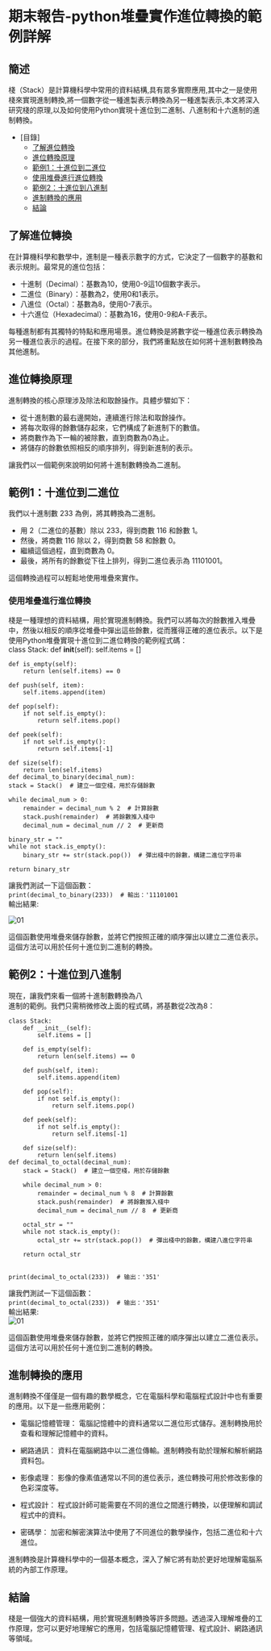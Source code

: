 # 期末報告-python堆疊實作進位轉換的範例詳解
## 簡述 
棧（Stack）是計算機科學中常用的資料結構,具有眾多實際應用,其中之一是使用棧來實現進制轉換,將一個數字從一種進製表示轉換為另一種進製表示,本文將深入研究棧的原理,以及如何使用Python實現十進位到二進制、八進制和十六進制的進制轉換。
- [目錄]
   - [了解進位轉換](#了解進位轉換)
   - [進位轉換原理](#進位轉換原理)
   - [範例1：十進位到二進位](#範例1十進位到二進位)
   - [使用堆疊進行進位轉換](#使用堆疊進行進位轉換)
   - [範例2：十進位到八進制](#範例2十進位到八進制)
   - [進制轉換的應用](#進制轉換的應用)
   - [結論](#結論)
## 了解進位轉換
在計算機科學和數學中，進制是一種表示數字的方式，它決定了一個數字的基數和表示規則。最常見的進位包括：  
* 十進制（Decimal）：基數為10，使用0-9這10個數字表示。  
* 二進位（Binary）：基數為2，使用0和1表示。  
* 八進位（Octal）：基數為8，使用0-7表示。  
* 十六進位（Hexadecimal）：基數為16，使用0-9和A-F表示。
 
每種進制都有其獨特的特點和應用場景。進位轉換是將數字從一種進位表示轉換為另一種進位表示的過程。在接下來的部分，我們將重點放在如何將十進制數轉換為其他進制。
## 進位轉換原理
進制轉換的核心原理涉及除法和取餘操作。具體步驟如下：  

* 從十進制數的最右邊開始，連續進行除法和取餘操作。
* 將每次取得的餘數儲存起來，它們構成了新進制下的數值。
* 將商數作為下一輪的被除數，直到商數為0為止。
* 將儲存的餘數依照相反的順序排列，得到新進制的表示。  

讓我們以一個範例來說明如何將十進制數轉換為二進制。
## 範例1：十進位到二進位
我們以十進制數 233 為例，將其轉換為二進制。  

* 用 2（二進位的基數）除以 233，得到商數 116 和餘數 1。
* 然後，將商數 116 除以 2，得到商數 58 和餘數 0。
* 繼續這個過程，直到商數為 0。
* 最後，將所有的餘數從下往上排列，得到二進位表示為 11101001。  

這個轉換過程可以輕鬆地使用堆疊來實作。
### 使用堆疊進行進位轉換
棧是一種理想的資料結構，用於實現進制轉換。我們可以將每次的餘數推入堆疊中，然後以相反的順序從堆疊中彈出這些餘數，從而獲得正確的進位表示。以下是使用Python堆疊實現十進位到二進位轉換的範例程式碼：  
class Stack:
    def __init__(self):
        self.items = []

    def is_empty(self):
        return len(self.items) == 0

    def push(self, item):
        self.items.append(item)

    def pop(self):
        if not self.is_empty():
            return self.items.pop()

    def peek(self):
        if not self.is_empty():
            return self.items[-1]

    def size(self):
        return len(self.items)
    def decimal_to_binary(decimal_num):
    stack = Stack()  # 建立一個空棧，用於存儲餘數

    while decimal_num > 0:
        remainder = decimal_num % 2  # 計算餘數
        stack.push(remainder)  # 將餘數推入棧中
        decimal_num = decimal_num // 2  # 更新商

    binary_str = ""
    while not stack.is_empty():
        binary_str += str(stack.pop())  # 彈出棧中的餘數，構建二進位字符串

    return binary_str  
讓我們測試一下這個函數：  
  ```print(decimal_to_binary(233))  # 輸出：'11101001```  
  輸出結果:  
  
![01](https://github.com/Dopo2002/final_report/blob/main/%E8%BC%B8%E5%87%BA1.jpg)

這個函數使用堆疊來儲存餘數，並將它們按照正確的順序彈出以建立二進位表示。這個方法可以用於任何十進位到二進制的轉換。
## 範例2：十進位到八進制
現在，讓我們來看一個將十進制數轉換為八  
進制的範例。我們只需稍微修改上面的程式碼，將基數從2改為8：  
```
class Stack:
    def __init__(self):
        self.items = []
 
    def is_empty(self):
        return len(self.items) == 0
 
    def push(self, item):
        self.items.append(item)
 
    def pop(self):
        if not self.is_empty():
            return self.items.pop()
 
    def peek(self):
        if not self.is_empty():
            return self.items[-1]
 
    def size(self):
        return len(self.items)
def decimal_to_octal(decimal_num):
    stack = Stack()  # 建立一個空棧，用於存儲餘數

    while decimal_num > 0:
        remainder = decimal_num % 8  # 計算餘數
        stack.push(remainder)  # 將餘數推入棧中
        decimal_num = decimal_num // 8  # 更新商

    octal_str = ""
    while not stack.is_empty():
        octal_str += str(stack.pop())  # 彈出棧中的餘數，構建八進位字符串

    return octal_str


print(decimal_to_octal(233))  # 输出：'351'
 ```
讓我們測試一下這個函數：  
  ```print(decimal_to_octal(233))  # 输出：'351'```  
輸出結果:  
![01](https://github.com/Dopo2002/final_report/blob/main/%E8%BC%B8%E5%87%BA2.jpg)   

這個函數使用堆疊來儲存餘數，並將它們按照正確的順序彈出以建立二進位表示。這個方法可以用於任何十進位到二進制的轉換。
## 進制轉換的應用
進制轉換不僅僅是一個有趣的數學概念，它在電腦科學和電腦程式設計中也有重要的應用。以下是一些應用範例：

* 電腦記憶體管理： 電腦記憶體中的資料通常以二進位形式儲存。進制轉換用於查看和理解記憶體中的資料。

* 網路通訊： 資料在電腦網路中以二進位傳輸。進制轉換有助於理解和解析網路資料包。

* 影像處理： 影像的像素值通常以不同的進位表示，進位轉換可用於修改影像的色彩深度等。

* 程式設計： 程式設計師可能需要在不同的進位之間進行轉換，以便理解和調試程式中的資料。

* 密碼學： 加密和解密演算法中使用了不同進位的數學操作，包括二進位和十六進位。

進制轉換是計算機科學中的一個基本概念，深入了解它將有助於更好地理解電腦系統的內部工作原理。
## 結論
棧是一個強大的資料結構，用於實現進制轉換等許多問題。透過深入理解堆疊的工作原理，您可以更好地理解它的應用，包括電腦記憶體管理、程式設計、網路通訊等領域。
